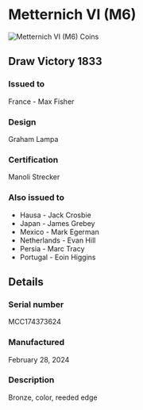 
# Metternich VI (M6)

![Metternich VI (M6) Coins](m6-coins.jpg)

## Draw Victory 1833

### Issued to

France - Max Fisher

### Design

Graham Lampa

### Certification

Manoli Strecker

### Also issued to

* Hausa - Jack Crosbie
* Japan - James Grebey
* Mexico - Mark Egerman
* Netherlands - Evan Hill
* Persia - Marc Tracy
* Portugal - Eoin Higgins

## Details

### Serial number

MCC174373624

### Manufactured
February 28, 2024

### Description

Bronze, color, reeded edge

